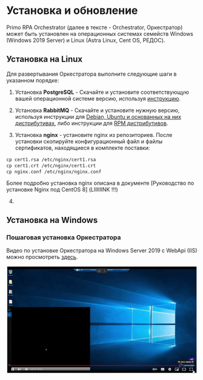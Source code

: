 # Установка и обновление

Primo RPA Orchestrator (далее в тексте - Orchestrator, Оркестратор) может быть установлен на операционных системах семейств Windows (Windows 2019 Server) и Linux (Astra Linux, Cent OS, РЕДОС).


## Установка на Linux

Для развертывания Оркестратора выполните следующие шаги в указанном порядке:

1. Установка **PostgreSQL** - Скачайте и установите соответствующую вашей операционной системе версию, используя [инструкцию](https://www.postgresql.org/download/).

2. Установка **RabbitMQ** - Скачайте и установите нужную версию, используя инструкции для [Debian, Ubuntu и основанных на них дистрибутивах](https://www.rabbitmq.com/docs/install-debian), либо инструкции для [RPM дистрибутивов](https://www.rabbitmq.com/docs/install-rpm).

3. Установка **nginx** - установите nginx из репозиториев. После установки скопируйте конфигурационный файл и файлы сертификатов, находящиеся в комплекте поставки:
```
cp cert1.rsa /etc/nginx/cert1.rsa
cp cert1.crt /etc/nginx/cert1.crt
cp nginx.conf /etc/nginx/nginx.conf
```
Более подробно установка nginx описана в документе [Руководство по установке Nginx под CentOS 8] (LIIIIIINK !!!) 

4. 


## Установка на Windows



### Пошаговая установка Оркестратора
Видео по установке Оркестратора на Windows Server 2019 с WebApi (IIS) можно просмотреть [здесь](https://www.youtube.com/watch?v=IAIRmChw65k&ab_channel=PrimoRPA).

<a href="https://www.youtube.com/watch?v=IAIRmChw65k"><img src="https://raw.githubusercontent.com/PrimoRPA/Docs.Rus/main/.gitbook/assets/video_preview/test_gif.gif" width="850" title="hover text"></a>
